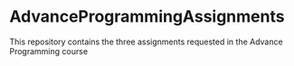 # AdvanceProgrammingAssignments
This repository contains the three assignments requested in the Advance Programming course

